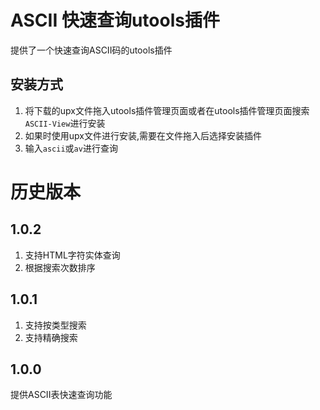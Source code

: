 # ASCII 快速查询utools插件 

提供了一个快速查询ASCII码的utools插件

## 安装方式
1. 将下载的upx文件拖入utools插件管理页面或者在utools插件管理页面搜索`ASCII-View`进行安装
2. 如果时使用upx文件进行安装,需要在文件拖入后选择安装插件
3. 输入`ascii`或`av`进行查询

# 历史版本
## 1.0.2
1. 支持HTML字符实体查询
2. 根据搜索次数排序
## 1.0.1
1. 支持按类型搜索
2. 支持精确搜索
## 1.0.0
提供ASCII表快速查询功能

